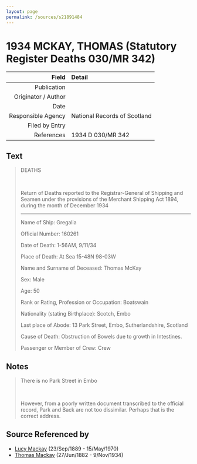 ```yaml
---
layout: page
permalink: /sources/s21891484
---
```


# 1934 MCKAY, THOMAS (Statutory Register Deaths 030/MR 342)

Field | Detail
---:|:---
Publication | 
Originator / Author | 
Date | 
Responsible Agency | National Records of Scotland
Filed by Entry | 
References | 1934 D 030/MR 342

## Text

> DEATHS
>
> <br/>
>
> Return of Deaths reported to the Registrar-General of Shipping and Seamen under the provisions of the Merchant Shipping Act 1894, during the month of December 1934
>
> ---
>
> Name of Ship: Gregalia
>
> Official Number: 160261
>
> Date of Death: 1-56AM, 9/11/34
>
> Place of Death: At Sea 15-48N 98-03W
>
> Name and Surname of Deceased: Thomas McKay
>
> Sex: Male
>
> Age: 50
>
> Rank or Rating, Profession or Occupation: Boatswain
>
> Nationality (stating Birthplace): Scotch, Embo
>
> Last place of Abode: 13 Park Street, Embo, Sutherlandshire, Scotland
>
> Cause of Death: Obstruction of Bowels due to growth in Intestines.
>
> Passenger or Member of Crew: Crew
>

## Notes

> There is no Park Street in Embo
>
> <br/>
>
> However, from a poorly written document transcribed to the official record, Park and Back are not too dissimilar. Perhaps that is the correct address.
>


## Source Referenced by

* [Lucy Mackay](../people/@16587624@-lucy-mackay-b1889-9-23-d1970-5-15.md) (23/Sep/1889 - 15/May/1970)
* [Thomas Mackay](../people/@5045152@-thomas-mackay-b1882-6-27-d1934-11-9.md) (27/Jun/1882 - 9/Nov/1934)
